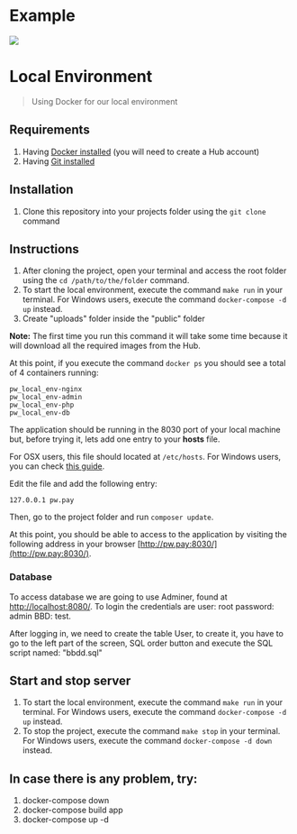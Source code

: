 # Example
![](pwpay.gif)

# Local Environment
> Using Docker for our local environment

## Requirements

1. Having [Docker installed](https://www.docker.com/products/docker-desktop) (you will need to create a Hub account)
2. Having [Git installed](https://git-scm.com/downloads)

## Installation

1. Clone this repository into your projects folder using the `git clone` command

## Instructions

1. After cloning the project, open your terminal and access the root folder using the `cd /path/to/the/folder` command.
2. To start the local environment, execute the command `make run` in your terminal. For Windows users, execute the command `docker-compose -d up` instead.
3. Create "uploads" folder inside the "public" folder

**Note:** The first time you run this command it will take some time because it will download all the required images from the Hub.

At this point, if you execute the command `docker ps` you should see a total of 4 containers running:

```
pw_local_env-nginx
pw_local_env-admin
pw_local_env-php
pw_local_env-db
```

The application should be running in the 8030 port of your local machine but, before trying it, lets add one entry to your **hosts** file.

For OSX users, this file should located at `/etc/hosts`. For Windows users, you can check [this guide](https://www.howtogeek.com/howto/27350/beginner-geek-how-to-edit-your-hosts-file/).

Edit the file and add the following entry:

```
127.0.0.1 pw.pay
```
Then, go to the project folder and run `composer update`.

At this point, you should be able to access to the application by visiting the following address in your browser [http://pw.pay:8030/](http://pw.pay:8030/).


### Database

To access database we are going to use Adminer, found at [http://localhost:8080/](Database). To login the credentials are user: root password: admin BBD: test.

After logging in, we need to create the table User, to create it, you have to go to the left part of the screen, SQL order button and execute the SQL script named: "bbdd.sql"


## Start and stop server

1. To start the local environment, execute the command `make run` in your terminal. For Windows users, execute the command `docker-compose -d up` instead.
2. To stop the project, execute the command `make stop` in your terminal. For Windows users, execute the command `docker-compose -d down` instead.


## In case there is any problem, try:

1. docker-compose down
2. docker-compose build app
3. docker-compose up -d
